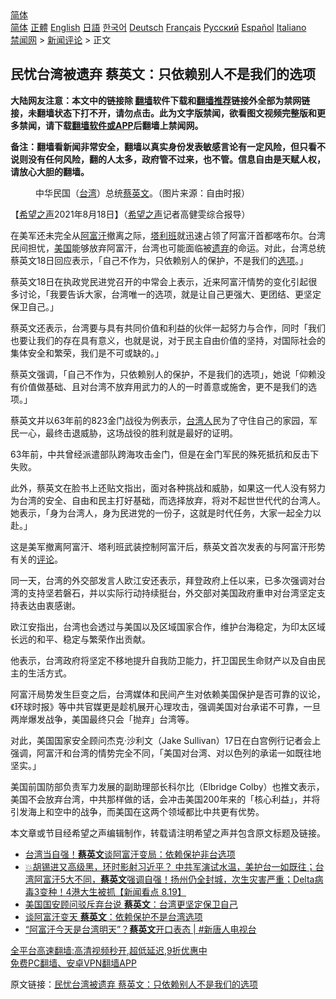  <!-- 面包屑导航 --> <div class="breadcrumb"><!-- GTranslate: https://gtranslate.io/ -->  <div class="switcher notranslate">  <div class="selected">  <a href="#" onclick="return false;"> 简体</a>  </div>  <div class="option">  <a href="https://www.bannedbook.org" onclick="doGTranslate('zh-CN|zh-CN');jQuery('div.switcher div.selected a').html(jQuery(this).html());return false;" title="简体中文" class="nturl selected"> 简体</a>  <a href="https://www.bannedbook.org/zh-tw/" onclick="doGTranslate('zh-CN|zh-TW');jQuery('div.switcher div.selected a').html(jQuery(this).html());return false;" title="繁體中文" class="nturl"> 正體</a>  <a href="https://www.bannedbook.org/en/" onclick="doGTranslate('zh-CN|en');jQuery('div.switcher div.selected a').html(jQuery(this).html());return false;" title="English" class="nturl"> English</a>  <a href="https://www.bannedbook.org/ja/" onclick="doGTranslate('zh-CN|ja');jQuery('div.switcher div.selected a').html(jQuery(this).html());return false;" title="日本語" class="nturl"> 日語</a>  <a href="https://www.bannedbook.org/ko/" onclick="doGTranslate('zh-CN|ko');jQuery('div.switcher div.selected a').html(jQuery(this).html());return false;" title="한국어" class="nturl"> 한국어</a>  <a href="https://www.bannedbook.org/de/" onclick="doGTranslate('zh-CN|de');jQuery('div.switcher div.selected a').html(jQuery(this).html());return false;" title="Deutsch" class="nturl"> Deutsch</a>  <a href="https://www.bannedbook.org/fr/" onclick="doGTranslate('zh-CN|fr');jQuery('div.switcher div.selected a').html(jQuery(this).html());return false;" title="Français" class="nturl"> Français</a>  <a href="https://www.bannedbook.org/ru/" onclick="doGTranslate('zh-CN|ru');jQuery('div.switcher div.selected a').html(jQuery(this).html());return false;" title="Русский" class="nturl"> Русский</a>  <a href="https://www.bannedbook.org/es/" onclick="doGTranslate('zh-CN|es');jQuery('div.switcher div.selected a').html(jQuery(this).html());return false;" title="Español" class="nturl"> Español</a>  <a href="https://www.bannedbook.org/it/" onclick="doGTranslate('zh-CN|it');jQuery('div.switcher div.selected a').html(jQuery(this).html());return false;" title="Italiano" class="nturl"> Italiano</a>  </div>  </div>      <div class='breadcrumb-sub'><!-- Breadcrumb NavXT 6.3.0 --> <a href="https://www.bannedbook.org/" class="home">禁闻网</a> &gt; <a href="https://www.bannedbook.org/bnews/comments/" class="category">新闻评论</a> &gt; 正文</div></div><h2>民忧台湾被遗弃 蔡英文：只依赖别人不是我们的选项</h2> <p class="notice"><b>大陆网友注意：本文中的链接除 <a href="https://github.com/bannedbook/fanqiang" >翻墙</a>软件下载和<a href="https://github.com/killgcd/justmysocks/blob/master/README.md">翻墙推荐</a>链接外全部为禁网链接，未翻墙状态下打不开，请勿点击。此为文字版禁闻，欲看图文视频完整版和更多禁闻，请下载<a href="https://github.com/bannedbook/fanqiang">翻墙软件或APP</a>后翻墙上禁闻网。</p><p>备注：翻墙看新闻非常安全，翻墙以真实身份发表敏感言论有一定风险，但只看不说则没有任何风险，翻的人太多，政府管不过来，也不管。信息自由是天赋人权，请放心大胆的翻墙。</b></p>  <div class="entry"> <figure> <p><figcaption>中华民国（<a href="https://www.bannedbook.org/bnews/tag/%e5%8f%b0%e6%b9%be/" class="st_tag internal_tag" rel="tag" title="标签 台湾 下的日志">台湾</a>）总统<a href="https://www.bannedbook.org/bnews/tag/%e8%94%a1%e8%8b%b1%e6%96%87/" class="st_tag internal_tag" rel="tag" title="标签 蔡英文 下的日志">蔡英文</a>。（图片来源：自由时报）</figcaption></figure> <p>【<span class='wp_keywordlink_affiliate'><a href="https://www.soundofhope.org" title="希望之声" target="_blank">希望之声</a></span>2021年8月18日】（<a href="https://www.bannedbook.org/bnews/tag/%e5%b8%8c%e6%9c%9b%e4%b9%8b%e5%a3%b0/" class="st_tag internal_tag" rel="tag" title="标签 希望之声 下的日志">希望之声</a>记者高健雯综合报导）</p> <p>在美军还未完全从<a href="https://www.bannedbook.org/bnews/tag/%e9%98%bf%e5%af%8c%e6%b1%97/" class="st_tag internal_tag" rel="tag" title="标签 阿富汗 下的日志">阿富汗</a>撤离之际，<a href="https://www.bannedbook.org/bnews/tag/%e5%a1%94%e5%88%a9%e7%8f%ad/" class="st_tag internal_tag" rel="tag" title="标签 塔利班 下的日志">塔利班</a>就迅速占领了阿富汗首都喀布尔。台湾民间担忧，<a href="https://www.bannedbook.org/bnews/tag/%e7%be%8e%e5%9b%bd/" class="st_tag internal_tag" rel="tag" title="标签 美国 下的日志">美国</a>能够放弃阿富汗，台湾也可能面临被<a href="https://www.bannedbook.org/bnews/tag/%E9%81%97%E5%BC%83/" class="st_tag internal_tag" rel="tag" title="标签 遗弃 下的日志">遗弃</a>的命运。对此，台湾总统蔡英文18日回应表示，「自己不作为，只依赖别人的保护，不是我们的<a href="https://www.bannedbook.org/bnews/tag/%E9%80%89%E9%A1%B9/" class="st_tag internal_tag" rel="tag" title="标签 选项 下的日志">选项</a>。」</p> <p>蔡英文18日在执政党民进党召开的中常会上表示，近来阿富汗情势的变化引起很多讨论，「我要告诉大家，台湾唯一的选项，就是让自己更强大、更团结、更坚定保卫自己。」</p> <p>蔡英文还表示，台湾要与具有共同价值和利益的伙伴一起努力与合作，同时「我们也要让我们的存在具有意义，也就是说，对于民主自由价值的坚持，对国际社会的集体安全和繁荣，我们是不可或缺的。」</p>  <p>蔡英文强调，「自己不作为，只依赖别人的保护，不是我们的选项」，她说「仰赖没有价值做基础、且对台湾不放弃用武力的人的一时善意或施舍，更不是我们的选项。」</p> <p>蔡英文并以63年前的823金门战役为例表示，<a href="https://www.bannedbook.org/bnews/tag/%E5%8F%B0%E6%B9%BE%E4%BA%BA/" class="st_tag internal_tag" rel="tag" title="标签 台湾人 下的日志">台湾人</a>民为了守住自己的家园，军民一心，最终击退威胁，这场战役的胜利就是最好的证明。</p> <p>63年前，中共曾经派遣部队跨海攻击金门，但是在金门军民的殊死抵抗和反击下失败。</p> <p>此外，蔡英文在脸书上还贴文指出，面对各种挑战和威胁，如果这一代人没有努力为台湾的安全、自由和民主打好基础，而选择放弃，将对不起世世代代的台湾人。她表示，「身为台湾人，身为民进党的一份子，这就是时代任务，大家一起全力以赴。」</p>  <p>这是美军撤离阿富汗、塔利班武装控制阿富汗后，蔡英文首次发表的与阿富汗形势有关的<span class='wp_keywordlink_affiliate'><a href="https://www.bannedbook.org/bnews/comments/" title="新闻评论" target="_blank">评论</a></span>。</p> <p>同一天，台湾的外交部发言人欧江安还表示，拜登政府上任以来，已多次强调对台湾的支持坚若磐石，并以实际行动持续挺台，外交部对美国政府重申对台湾坚定支持表达由衷感谢。</p> <p>欧江安指出，台湾也会透过与美国以及区域国家合作，维护台海稳定，为印太区域长远的和平、稳定与繁荣作出贡献。</p> <p>他表示，台湾政府将坚定不移地提升自我防卫能力，扞卫国民生命财产以及自由民主的生活方式。</p>  <p>阿富汗局势发生巨变之后，台湾媒体和民间产生对依赖美国保护是否可靠的议论，《环球时报》等中共官媒更是趁机展开心理攻击，强调美国对台承诺不可靠，一旦两岸爆发战争，美国最终只会「抛弃」台湾等。</p> <p>对此，美国国家安全顾问杰克·沙利文（Jake Sullivan）17日在白宫例行记者会上强调，阿富汗和台湾的情势完全不同，「美国对台湾、对以色列的承诺一如既往地坚实。」</p> <p>美国前国防部负责军力发展的副助理部长科尔比（Elbridge Colby）也推文表示，美国不会放弃台湾，中共那样做的话，会冲击美国200年来的「核心利益」，并将引发海上和空中的战争，而美国在这两个领域都比中共更有优势。</p> <p>本文章或节目经希望之声编辑制作，转载请注明希望之声并包含原文标题及链接。 </p>  <ul class='op-related-articles' title='相关阅读'> <li><a href='https://www.bannedbook.org/bnews/bannedvideo/20210819/1609070.html' target='_blank'>台湾当自强！<b>蔡英文</b>谈阿富汗变局：依赖保护非台选项</a></li> <li><a href='https://www.bannedbook.org/bnews/bannedvideo/20210819/1609042.html' target='_blank'>💥胡锡进又高级黑，环时影射习近平？‭ ‬中共军演试水温，美护台一如既往；台湾阿富汗5大不同，<b>蔡英文</b>强调自强！扬州仍全封城，次生灾害严重；Delta病毒3变种！4港大生被抓【新闻看点‭ ‬8.19】</a></li> <li><a href='https://www.bannedbook.org/bnews/baitai/20210819/1609002.html' target='_blank'>美国国安顾问驳斥弃台说 <b>蔡英文</b>：台湾更坚定保卫自己</a></li> <li><a href='https://www.bannedbook.org/bnews/taiwannews/20210819/1608958.html' target='_blank'>谈阿富汗变天 <b>蔡英文</b>：依赖保护不是台湾选项</a></li> <li><a href='https://www.bannedbook.org/bnews/bannedvideo/20210819/1608915.html' target='_blank'>“阿富汗今天是台湾明天”？<b>蔡英文</b>开口表态 | #新唐人电视台</a></li> </ul> <p class="texttj"> <a href="https://github.com/bannedbook/fanqiang/wiki/V2ray%E6%9C%BA%E5%9C%BA" target="_blank">全平台高速翻墙:高清视频秒开,超低延迟,9折优惠中</a><br/> <a href="https://github.com/bannedbook/fanqiang/wiki/%E7%A6%81%E9%97%BB%E7%BD%91%E5%AE%89%E5%8D%93%E7%BF%BB%E5%A2%99%E6%96%B0%E9%97%BBAPP" target="_blank">免费PC翻墙、安卓VPN翻墙APP</a></p><p>原文链接：<a class="src_link"  href="https://www.soundofhope.org/post/536765" target="_blank">民忧台湾被遗弃 蔡英文：只依赖别人不是我们的选项</a></p><a name='sharetosocial'></a>  <div style="margin-bottom:5px;padding-bottom:5px;clear:both"> <div id="archive-pix-1" class="banner-ads"> <!-- AuctionX Display platform tag START --> <div id="26318x728x90x621x_ADSLOT2" clicktrack="%%CLICK_URL_ESC%%"></div> <!-- AuctionX Display platform tag END --> </div> <div id="archive-pix-2" class="banner-ads"> <!-- AuctionX Display platform tag START --> <div id="26315x300x250x621x_ADSLOT2" clicktrack="%%CLICK_URL_ESC%%"></div> <!-- AuctionX Display platform tag END --> </div> </div>  <div id="archive-pix-1" class="banner-ads"> <!-- AuctionX Display platform tag START --> <div id="26318x728x90x621x_ADSLOT3" clicktrack="%%CLICK_URL_ESC%%"></div> <!-- AuctionX Display platform tag END --> </div> </div><!--END ENTRY--> 
